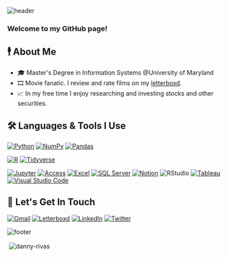 ![header](https://capsule-render.vercel.app/api?type=waving&color=timeGradient&section=header&text=Hi%20👋,%20I'm%20Danny&animation=fadeIn&fontSize=25&fontAlign=15&fontAlignY=25)
### Welcome to my GitHub page!

## 🕴️ About Me
- 🎓 Master's Degree in Information Systems @University of Maryland
- 🎞️ Movie fanatic. I review and rate films on my [letterboxd](https://letterboxd.com/dannyrivas/). 
- 📈 In my free time I enjoy researching and investing stocks and other securities.

## 🛠️ Languages & Tools I Use
[![Python](https://img.shields.io/badge/Python-3776AB?style=flat&logo=python&logoColor=white)](https://www.python.org/)
[![NumPy](https://img.shields.io/badge/numpy-043343?style=flat&logo=numpy&logoColor=white)](https://www.numpy.org/)
[![Pandas](https://img.shields.io/badge/pandas-160458?style=flat&logo=pandas&logoColor=white)](https://www.pandas.pydata.org/)

[![R](https://img.shields.io/badge/R-276DC3?style=flat&logo=r&logoColor=white)](https://r-project.org/)
[![Tidyverse](https://img.shields.io/badge/tidyverse-000000?style=flat&logo=tidyverse&logoColor=white)](https://r-project.org/)

[![Jupyter](https://img.shields.io/badge/Jupyter-F37626?style=flat&logo=jupyter&logoColor=white)](https://shields.io/)
[![Access](https://img.shields.io/badge/Microsoft_Access-A4373A?style=flat&logo=microsoft-access&logoColor=white)](https://shields.io/)
[![Excel](https://img.shields.io/badge/Microsoft_Excel-217346?style=flat&logo=microsoft-excel&logoColor=white)](https://shields.io/)
[![SQL Server](https://img.shields.io/badge/Microsoft_SQL_Server-CC2927?style=flat&logo=microsoft-sql-server&logoColor=white)](https://shields.io/)
[![Notion](https://img.shields.io/badge/Notion-000000?style=flat&logo=notion&logoColor=white)](https://notion.com/)
![RStudio](https://img.shields.io/badge/-RStudio-4aa4de?style=flat&logo=rstudio&logoColor=white)
[![Tableau](https://img.shields.io/badge/Tableau-1C4481?style=flat&logo=tableau&logoColor=white)](https://tableau.com/)
[![Visual Studio Code](https://img.shields.io/badge/Visual_Studio_Code-0078d7?style=flat&logo=visual-studio-code&logoColor=white)](https://code.visualstudio.com)

## 🤝 Let's Get In Touch

[![Gmail](https://img.shields.io/badge/dannyrivaes@gmail.com-bb001b?style=flat&logo=gmail&logoColor=white)](https://mail.google.com/mail/?view=cm&source=mailto&to=dannyrivaes@gmail.com)
[![Letterboxd](https://img.shields.io/badge/@dannyrivas-ff8000?style=flat&logo=letterboxd&logoColor=white)](https://letterboxd.com/dannyrivas/)
[![LinkedIn](https://img.shields.io/badge/Danny_Rivas-0077B5?style=flat&logo=linkedin&logoColor=white)](https://www.linkedin.com/in/dannyerivas/)
[![Twitter](https://img.shields.io/badge/@dannyrivaes-1DA1F2?style=flat&logo=twitter&logoColor=white)](https://twitter.com/dannyrivaes)

![footer](https://capsule-render.vercel.app/api?type=waving&color=timeGradient&section=footer)

<p>&nbsp;<img align="center" src="https://github-readme-stats.vercel.app/api?username=danny-rivas&show_icons=true&locale=en" alt="danny-rivas" /></p>

